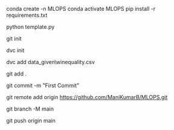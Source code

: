 conda create -n MLOPS
conda activate MLOPS
pip install -r requirements.txt

<!-- For Creating Folder Structure -->
python template.py 

<!-- Download git from git-scm.com/downloads -->

git init

dvc init

dvc add data_given\winequality.csv

git add .

git commit -m "First Commit"

git remote add origin https://github.com/ManiKumarB/MLOPS.git

git branch -M main

git push origin main